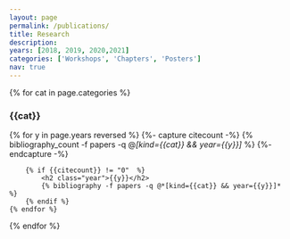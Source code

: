 ```yaml
---
layout: page
permalink: /publications/
title: Research
description: 
years: [2018, 2019, 2020,2021]
categories: ['Workshops', 'Chapters', 'Posters']
nav: true
---
```


<div class="publications">

{% for cat in page.categories  %}
	<h3>{{cat}}</h3>
	{% for y in page.years reversed  %}
		{%- capture citecount -%}
		{% bibliography_count -f papers -q @*[kind={{cat}} && year={{y}}]* %}
		{%- endcapture -%}

		{% if {{citecount}} != "0"  %}
			<h2 class="year">{{y}}</h2>
			{% bibliography -f papers -q @*[kind={{cat}} && year={{y}}]* %}
		{% endif %}
	{% endfor %}
{% endfor %}

</div>
